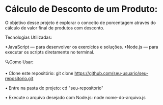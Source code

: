 # Cálculo de Desconto de um Produto:

O objetivo desse projeto é explorar o conceito de porcentagem através do cálculo de valor final de produtos com desconto. 

Tecnologias Utilizadas:

•JavaScript — para desenvolver os exercícios e soluções.
•Node.js — para executar os scripts diretamente no terminal.

🔍Como Usar:

• Clone este repositório:
git clone https://github.com/seu-usuario/seu-repositorio.git

• Entre na pasta do projeto:
cd "seu-repositorio"

• Execute o arquivo desejado com Node.js:
node nome-do-arquivo.js
